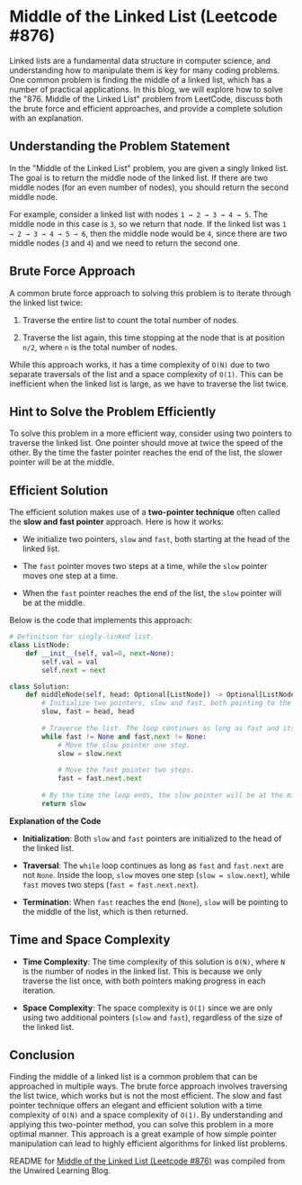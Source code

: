 # Middle of the Linked List (Leetcode #876)

Linked lists are a fundamental data structure in computer science, and understanding how to manipulate them is key for many coding problems. One common problem is finding the middle of a linked list, which has a number of practical applications. In this blog, we will explore how to solve the "876. Middle of the Linked List" problem from LeetCode, discuss both the brute force and efficient approaches, and provide a complete solution with an explanation.

## Understanding the Problem Statement

In the "Middle of the Linked List" problem, you are given a singly linked list. The goal is to return the middle node of the linked list. If there are two middle nodes (for an even number of nodes), you should return the second middle node.

For example, consider a linked list with nodes `1 → 2 → 3 → 4 → 5`. The middle node in this case is `3`, so we return that node. If the linked list was `1 → 2 → 3 → 4 → 5 → 6`, then the middle node would be `4`, since there are two middle nodes (`3` and `4`) and we need to return the second one.

## Brute Force Approach

A common brute force approach to solving this problem is to iterate through the linked list twice:

1. Traverse the entire list to count the total number of nodes.
    
2. Traverse the list again, this time stopping at the node that is at position `n/2`, where `n` is the total number of nodes.
    

While this approach works, it has a time complexity of `O(N)` due to two separate traversals of the list and a space complexity of `O(1)`. This can be inefficient when the linked list is large, as we have to traverse the list twice.

## Hint to Solve the Problem Efficiently

To solve this problem in a more efficient way, consider using two pointers to traverse the linked list. One pointer should move at twice the speed of the other. By the time the faster pointer reaches the end of the list, the slower pointer will be at the middle.

## Efficient Solution

The efficient solution makes use of a **two-pointer technique** often called the **slow and fast pointer** approach. Here is how it works:

* We initialize two pointers, `slow` and `fast`, both starting at the head of the linked list.
    
* The `fast` pointer moves two steps at a time, while the `slow` pointer moves one step at a time.
    
* When the `fast` pointer reaches the end of the list, the `slow` pointer will be at the middle.
    

Below is the code that implements this approach:

```python
# Definition for singly-linked list.
class ListNode:
    def __init__(self, val=0, next=None):
        self.val = val
        self.next = next

class Solution:
    def middleNode(self, head: Optional[ListNode]) -> Optional[ListNode]:
        # Initialize two pointers, slow and fast, both pointing to the head of the list.
        slow, fast = head, head
        
        # Traverse the list. The loop continues as long as fast and its next node are not None.
        while fast != None and fast.next != None:
            # Move the slow pointer one step.
            slow = slow.next
            
            # Move the fast pointer two steps.
            fast = fast.next.next
        
        # By the time the loop ends, the slow pointer will be at the middle of the list.
        return slow
```

**Explanation of the Code**

* **Initialization**: Both `slow` and `fast` pointers are initialized to the head of the linked list.
    
* **Traversal**: The `while` loop continues as long as `fast` and `fast.next` are not `None`. Inside the loop, `slow` moves one step (`slow = slow.next`), while `fast` moves two steps (`fast = fast.next.next`).
    
* **Termination**: When `fast` reaches the end (`None`), `slow` will be pointing to the middle of the list, which is then returned.
    

## Time and Space Complexity

* **Time Complexity**: The time complexity of this solution is `O(N)`, where `N` is the number of nodes in the linked list. This is because we only traverse the list once, with both pointers making progress in each iteration.
    
* **Space Complexity**: The space complexity is `O(1)` since we are only using two additional pointers (`slow` and `fast`), regardless of the size of the linked list.
    

## Conclusion

Finding the middle of a linked list is a common problem that can be approached in multiple ways. The brute force approach involves traversing the list twice, which works but is not the most efficient. The slow and fast pointer technique offers an elegant and efficient solution with a time complexity of `O(N)` and a space complexity of `O(1)`. By understanding and applying this two-pointer method, you can solve this problem in a more optimal manner. This approach is a great example of how simple pointer manipulation can lead to highly efficient algorithms for linked list problems.


README for [Middle of the Linked List (Leetcode #876)](https://blog.unwiredlearning.com/middle-of-the-linked-list) was compiled from the Unwired Learning Blog.